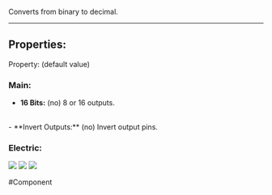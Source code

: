 Converts from binary to decimal.

---

## Properties:

Property: (default value)

### Main:
- **16 Bits:** (no)
   8 or 16 outputs.
<br>
- **Invert Outputs:** (no)
   Invert output pins.

### Electric:
![](../Logic%20Components#Inputs)
![](../Logic%20Components#Outputs)
![](../Logic%20Components#Edges)


#Component 